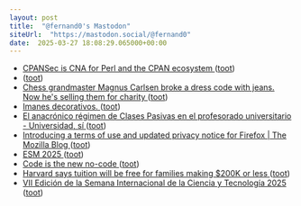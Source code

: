 ```yaml
---
layout: post
title:  "@fernand0's Mastodon"
siteUrl:  "https://mastodon.social/@fernand0"
date:  2025-03-27 18:08:29.065000+00:00
---
```

*  [CPANSec is CNA for Perl and the CPAN ecosystem ](https://security.metacpan.org/2025/02/25/cpansec-is-cna-for-perl-and-cpan.htm) ([toot](https://mastodon.social/@fernand0/114235730104322222))
*  [ ](https://mastodon.social/users/fernand0/statuses/114235727015787105/activity) ([toot](https://mastodon.social/users/fernand0/statuses/114235727015787105/activity))
*  [Chess grandmaster Magnus Carlsen broke a dress code with jeans. Now he's selling them for charity ](https://apnews.com/article/magnus-carlsen-chess-jeans-dress-code-auction-5d97263f06cccabd4a961198039e77e) ([toot](https://mastodon.social/@fernand0/114235570035938998))
*  [Imanes decorativos. ](https://avecesunafoto.wordpress.com/2025/03/27/imanes-decorativos) ([toot](https://mastodon.social/@fernand0/114235304392637156))
*  [El anacrónico régimen de Clases Pasivas en el profesorado universitario - Universidad, sí ](https://www.universidadsi.es/el-anacronico-regimen-de-clases-pasivas-en-el-profesorado-universitario) ([toot](https://mastodon.social/@fernand0/114235234025759728))
*  [Introducing a terms of use and updated privacy notice for Firefox \| The Mozilla Blog ](https://blog.mozilla.org/en/products/firefox/firefox-news/firefox-terms-of-use) ([toot](https://mastodon.social/@fernand0/114235094959289464))
*  [ESM 2025 ](https://www.eurosis.org/conf/esm/2025/index.htm) ([toot](https://mastodon.social/@fernand0/114234794791341720))
*  [Code is the new no-code ](https://lumberjack.so/p/code-is-the-new-no-cod) ([toot](https://mastodon.social/@fernand0/114234708815404255))
*  [Harvard says tuition will be free for families making $200K or less ](https://abcnews.go.com/Business/harvard-tuition-families-making-200k/story?id=11987424) ([toot](https://mastodon.social/@fernand0/114234473903710456))
*  [VII Edición de la Semana Internacional de la Ciencia y Tecnología 2025 ](https://eina.unizar.es/noticia/vii-edicion-de-la-semana-internacional-de-la-ciencia-y-tecnologia-202) ([toot](https://mastodon.social/@fernand0/114234055936662647))
